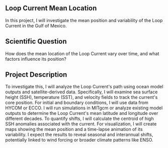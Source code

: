 ## Loop Current Mean Location
In this project, I will investigate the mean position and variability of the Loop Current in the Gulf of Mexico.

## Scientific Question
How does the mean location of the Loop Current vary over time, and what factors influence its position?

## Project Description
To investigate this, I will analyze the Loop Current's path using ocean model outputs and satellite-derived data. Specifically, I will examine sea surface height (SSH), temperature (SST), and velocity fields to track the current's core position. For initial and boundary conditions, I will use data from HYCOM or ECCO. I will run simulations in MITgcm or analyze existing model outputs to determine the Loop Current's mean latitude and longitude over different decades. To quantify shifts, I will calculate the centroid of high SSH anomalies associated with the current. For visualization, I will create maps showing the mean position and a time-lapse animation of its variability. I expect the results to reveal seasonal and interannual shifts, potentially linked to wind forcing or broader climate patterns like ENSO.
